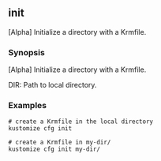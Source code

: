 ## init

[Alpha] Initialize a directory with a Krmfile.

### Synopsis

[Alpha]  Initialize a directory with a Krmfile.

  DIR:
    Path to local directory.

### Examples

    # create a Krmfile in the local directory
    kustomize cfg init

    # create a Krmfile in my-dir/
    kustomize cfg init my-dir/

